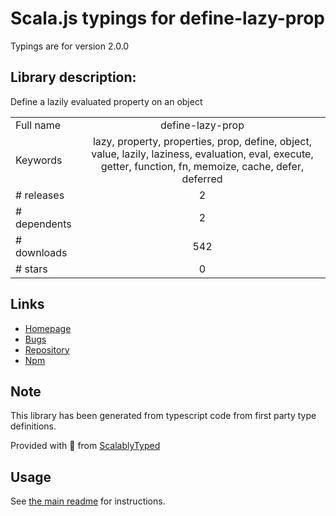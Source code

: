 
# Scala.js typings for define-lazy-prop

Typings are for version 2.0.0

## Library description:
Define a lazily evaluated property on an object

|                    |                 |
| ------------------ | :-------------: |
| Full name          | define-lazy-prop |
| Keywords           | lazy, property, properties, prop, define, object, value, lazily, laziness, evaluation, eval, execute, getter, function, fn, memoize, cache, defer, deferred |
| # releases         | 2 |
| # dependents       | 2 |
| # downloads        | 542 |
| # stars            | 0 |

## Links
- [Homepage](https://github.com/sindresorhus/define-lazy-prop#readme)
- [Bugs](https://github.com/sindresorhus/define-lazy-prop/issues)
- [Repository](https://github.com/sindresorhus/define-lazy-prop)
- [Npm](https://www.npmjs.com/package/define-lazy-prop)
    


## Note
This library has been generated from typescript code from first party type definitions.

Provided with :purple_heart: from [ScalablyTyped](https://github.com/oyvindberg/ScalablyTyped)

## Usage
See [the main readme](../../readme.md) for instructions.


